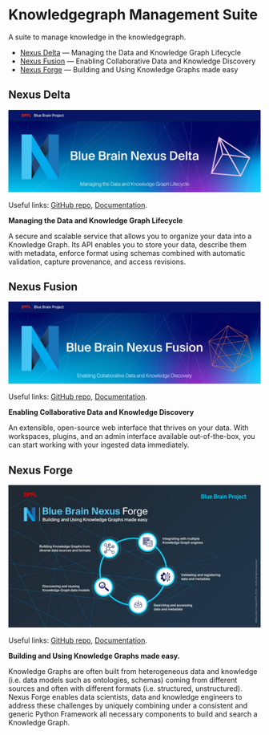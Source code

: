 # Knowledgegraph Management Suite
A suite to manage knowledge in the knowledgegraph.

- [Nexus Delta](#nexus-delta) — Managing the Data and Knowledge Graph Lifecycle
- [Nexus Fusion](#nexus-fusion) — Enabling Collaborative Data and Knowledge Discovery
- [Nexus Forge](#nexus-forge) — Building and Using Knowledge Graphs made easy

## Nexus Delta

<img alt="Nexus Banner" src="https://github.com/BlueBrain/nexus/raw/master/docs/src/main/paradox/assets/img/Blue-Brain-Nexus-Delta-Github-Banner.jpg" width="600"/>

Useful links:
[GitHub repo](https://github.com/BlueBrain/nexus),
[Documentation](https://bluebrainnexus.io/).

**Managing the Data and Knowledge Graph Lifecycle**

A secure and scalable service that allows you to organize your data into a Knowledge Graph. Its API enables you to store your data, describe them with metadata, enforce format using schemas combined with automatic validation, capture provenance, and access revisions.

## Nexus Fusion

<img alt="Nexus-Web Banner" src="https://github.com/BlueBrain/nexus-web/raw/main/docs/Blue-Brain-Nexus-Fusion-Github-banner.jpg" width="600"/>

Useful links:
[GitHub repo](https://github.com/BlueBrain/nexus-web),
[Documentation](https://bluebrainnexus.io/).

**Enabling Collaborative Data and Knowledge Discovery**

An extensible, open-source web interface that thrives on your data. With workspaces, plugins, and an admin interface available out-of-the-box, you can start working with your ingested data immediately.

## Nexus Forge

<img alt="Nexus-Forge Banner" src="https://raw.githubusercontent.com/BlueBrain/nexus-forge/master/docs/source/assets/bbnforge" width="600"/>


Useful links:
[GitHub repo](https://github.com/BlueBrain/nexus-forge),
[Documentation](https://nexus-forge.readthedocs.io/en/latest/).

**Building and Using Knowledge Graphs made easy.**

Knowledge Graphs are often built from heterogeneous data and knowledge (i.e. data models such as ontologies, schemas) coming from different sources and often with different formats (i.e. structured, unstructured). Nexus Forge enables data scientists, data and knowledge engineers to address these challenges by uniquely combining under a consistent and generic Python Framework all necessary components to build and search a Knowledge Graph.
